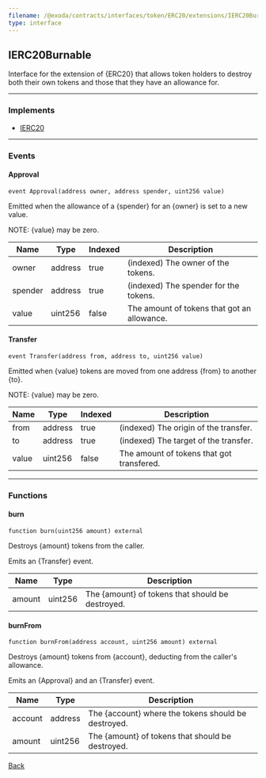 ```yaml
---
filename: /@exoda/contracts/interfaces/token/ERC20/extensions/IERC20Burnable
type: interface
---
```


## IERC20Burnable

Interface for the extension of {ERC20} that allows token holders to destroy both their own tokens
and those that they have an allowance for.

***

### Implements

- [IERC20](/@exoda/contracts/interfaces/token/ERC20/IERC20)

***

### Events

#### Approval

```solidity
event Approval(address owner, address spender, uint256 value)
```

Emitted when the allowance of a {spender} for an {owner} is set to a new value.

NOTE: {value} may be zero.

| Name | Type | Indexed | Description |
| ---- | ---- | ------- | ----------- |
| owner | address | true | (indexed) The owner of the tokens. |
| spender | address | true | (indexed) The spender for the tokens. |
| value | uint256 | false | The amount of tokens that got an allowance. |

#### Transfer

```solidity
event Transfer(address from, address to, uint256 value)
```

Emitted when {value} tokens are moved from one address {from} to another {to}.

NOTE: {value} may be zero.

| Name | Type | Indexed | Description |
| ---- | ---- | ------- | ----------- |
| from | address | true | (indexed) The origin of the transfer. |
| to | address | true | (indexed) The target of the transfer. |
| value | uint256 | false | The amount of tokens that got transfered. |

***

### Functions

#### burn

```solidity
function burn(uint256 amount) external
```

Destroys {amount} tokens from the caller.

Emits an {Transfer} event.

| Name | Type | Description |
| ---- | ---- | ----------- |
| amount | uint256 | The {amount} of tokens that should be destroyed. |

#### burnFrom

```solidity
function burnFrom(address account, uint256 amount) external
```

Destroys {amount} tokens from {account}, deducting from the caller's allowance.

Emits an {Approval} and an {Transfer} event.

| Name | Type | Description |
| ---- | ---- | ----------- |
| account | address | The {account} where the tokens should be destroyed. |
| amount | uint256 | The {amount} of tokens that should be destroyed. |

[Back](/index)